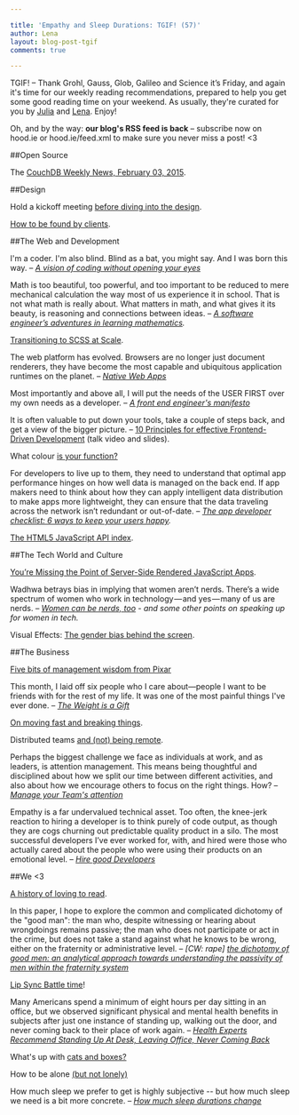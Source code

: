 ```yaml
---

title: 'Empathy and Sleep Durations: TGIF! (57)'
author: Lena
layout: blog-post-tgif
comments: true

---
```



TGIF! – Thank Grohl, Gauss, Glob, Galileo and Science it’s Friday, and again it's time for our weekly reading recommendations, prepared to help you get some good reading time on your weekend. As usually, they're curated for you by [Julia](http://twitter.com/juschm) and [Lena](http://twitter.com/lrnrd). Enjoy!

Oh, and by the way: <b>our blog's RSS feed is back</b> – subscribe now on hood.ie or hood.ie/feed.xml to make sure you never miss a post! <3

##Open Source

The [CouchDB Weekly News, February 03, 2015](http://blog.couchdb.org/2015/02/03/couchdb-weekly-news-february-03-2015/).

##Design

Hold a kickoff meeting [before diving into the design](http://www.smashingmagazine.com/2015/01/12/hold-a-kickoff-meeting-before-diving-into-the-design/).

[How to be found by clients](http://www.webdesignerdepot.com/2015/02/how-to-be-found-by-clients/).

##The Web and Development

>
I'm a coder. I'm also blind. Blind as a bat, you might say. And I was born this way. –
<cite>[A vision of coding without opening your eyes](http://blog.freecodecamp.com/2015/01/a-vision-of-coding-without-opening-your-eyes.html)</cite>

>
Math is too beautiful, too powerful, and too important to be reduced to mere mechanical calculation the way most of us experience it in school. That is not what math is really about. What matters in math, and what gives it its beauty, is reasoning and connections between ideas. –
<cite>[A software engineer’s adventures in learning mathematics](https://medium.com/@warrenhenning/a-software-engineers-adventures-in-learning-mathematics-62140c59e5c).</cite>

[Transitioning to SCSS at Scale](https://codeascraft.com/2015/02/02/transitioning-to-scss-at-scale/).

>
The web platform has evolved. Browsers are no longer just document renderers, they have become the most capable and ubiquitous application runtimes on the planet. –
<cite>[Native Web Apps](https://blog.andyet.com/2015/01/22/native-web-apps)</cite>

>
Most importantly and above all, I will put the needs of the USER FIRST over my own needs as a developer. –
<cite>[A front end engineer's manifesto](http://f2em.com/)</cite>

It is often valuable to put down your tools, take a couple of steps back, and get a view of the bigger picture. – [10 Principles for effective Frontend-Driven Development](http://www.thedotpost.com/2014/11/harry-roberts-10-principles-for-effective-frontend-development) (talk video and slides).

What colour [is your function?](http://journal.stuffwithstuff.com/2015/02/01/what-color-is-your-function/)

>
For developers to live up to them, they need to understand that optimal app performance hinges on how well data is managed on the back end. If app makers need to think about how they can apply intelligent data distribution to make apps more lightweight, they can ensure that the data traveling across the network isn’t redundant or out-of-date. –
<cite>[The app developer checklist: 6 ways to keep your users happy](http://readwrite.com/2015/02/02/app-developer-checklist-features-performance).</cite>

[The HTML5 JavaScript API index](http://html5index.org/).

##The Tech World and Culture

[You’re Missing the Point of Server-Side Rendered JavaScript Apps](http://tomdale.net/2015/02/youre-missing-the-point-of-server-side-rendered-javascript-apps/).

>
Wadhwa betrays bias in implying that women aren’t nerds. There’s a wide spectrum of women who work in technology — and yes — many of us are nerds. –
<cite>[Women can be nerds, too](https://medium.com/thelist/newsweek-allies-and-critique-8ffe11a1b5f2) - and some other points on speaking up for women in tech.</cite>

Visual Effects: [The gender bias behind the screen](http://techcrunch.com/2015/02/02/women-in-vfx-high-tech-yet-not-tech/).

##The Business

[Five bits of management wisdom from Pixar](http://tomtunguz.com/creativity-pixar/)

>
This month, I laid off six people who I care about—people I want to be friends with for the rest of my life. It was one of the most painful things I've ever done. –
<cite>[The Weight is a Gift](https://the-pastry-box-project.net/adam-brault/2015-january-29)</cite>

[On moving fast and breaking things](http://www.unwiredcouch.com/2015/02/04/forgiveness.html).

Distributed teams [and (not) being remote](http://beero.ps/2015/02/02/on-distributed-teams-and-not-being-remote/).

>
Perhaps the biggest challenge we face as individuals at work, and as leaders, is attention management.  This means being thoughtful and disciplined about how we split our time between different activities, and also about how we encourage others to focus on the right things. How? –
<cite>[Manage your Team's attention](https://hbr.org/2015/01/manage-your-teams-attention)</cite>

>
Empathy is a far undervalued technical asset. Too often, the knee-jerk reaction to hiring a developer is to think purely of code output, as though they are cogs churning out predictable quality product in a silo. The most successful developers I’ve ever worked for, with, and hired were those who actually cared about the people who were using their products on an emotional level. –
<cite>[Hire good Developers](http://blogs.perl.org/users/camspi/2015/02/hire-good-developers.html)<cite>

##We <3

[A history of loving to read](http://www.newyorker.com/culture/cultural-comment/history-loving-read).

>
In this paper, I hope to explore the common and complicated dichotomy of the "good man": the man who, despite witnessing or hearing about wrongdoings remains passive; the man who does not participate or act in the crime, but does not take a stand against what he knows to be wrong, either on the fraternity or administrative level. –
<cite>[CW: rape] [the dichotomy of good men: an analytical approach towards understanding the passivity of men within the fraternity system](http://www.membershiponhold.com/critical-essays/2014/12/26/the-dichotomy-of-good-men-an-analytical-approach-towards-understanding-the-passivity-of-men-within-the-fraternity-system)</cite>

[Lip Sync Battle time](https://www.youtube.com/watch?v=HvRypx1lbR4)!

>
Many Americans spend a minimum of eight hours per day sitting in an office, but we observed significant physical and mental health benefits in subjects after just one instance of standing up, walking out the door, and never coming back to their place of work again. –
<cite>[Health Experts Recommend Standing Up At Desk, Leaving Office, Never Coming Back](http://www.theonion.com/articles/health-experts-recommend-standing-up-at-desk-leavi,37957/)</cite>

What's up with [cats and boxes?](http://www.wired.com/2015/02/whats-up-with-cats-and-boxes/)

How to be alone [(but not lonely)](http://www.lifesquared.org.uk/content/how-be-alone-not-lonely)

>
How much sleep we prefer to get is highly subjective -- but how much sleep we need is a bit more concrete. –
<cite>[How much sleep durations change](http://www.huffingtonpost.com/2015/02/02/how-much-sleep-durations-changes_n_6581628.html)</cite>
